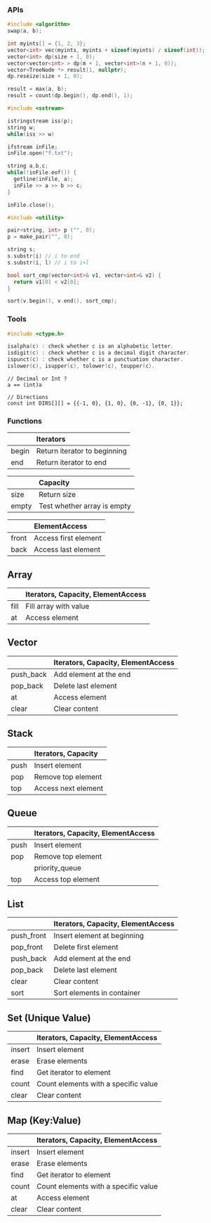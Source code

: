 ### APIs

```cpp
#include <algorithm>
swap(a, b);

int myints[] = {1, 2, 3};
vector<int> vec(myints, myints + sizeof(myints) / sizeof(int));
vector<int> dp(size + 1, 0);
vector<vector<int> > dp(m + 1, vector<int>(n + 1, 0));
vector<TreeNode *> result(1, nullptr);
dp.reseize(size + 1, 0);

result = max(a, b);
result = count(dp.begin(), dp.end(), 1);
```

```cpp
#include <sstream>

istringstream iss(p);
string w;
while(iss >> w)
```

```cpp
ifstream inFile;
inFile.open("f.txt");

string a,b,c;
while(!inFile.eof()) {
  getline(inFile, a);
  inFile >> a >> b >> c;
}

inFile.close();
```

```cpp
#include <utility>

pair<string, int> p ("", 0);
p = make_pair("", 0);
```

```cpp
string s;
s.substr(i) // i to end
s.substr(i, l) // i to i+l
```

```cpp
bool sort_cmp(vector<int>& v1, vector<int>& v2) {
  return v1[0] < v2[0];
}

sort(v.begin(), v.end(), sort_cmp);
```

### Tools

```c
#include <ctype.h>

isalpha(c) : check whether c is an alphabetic letter.
isdigit(c) : check whether c is a decimal digit character.
ispunct(c) : check whether c is a punctuation character.
islower(c), isupper(c), tolower(c), toupper(c).
```

```
// Decimal or Int ? 
a == (int)a
```

```
// Directions
const int DIRS[][] = {{-1, 0}, {1, 0}, {0, -1}, {0, 1}};
```

### Functions

|       | Iterators                    |
| :---- | :--------------------------- |
| begin | Return iterator to beginning |
| end   | Return iterator to end       |

|       | Capacity                    |
| :---- | :-------------------------- |
| size  | Return size                 |
| empty | Test whether array is empty |

|       | ElementAccess        |
| :---- | :------------------- |
| front | Access first element |
| back  | Access last element  |

## Array

|      | Iterators, Capacity, ElementAccess |
| :--- | :--------------------------------- |
| fill | Fill array with value              |
| at   | Access element                     |

## Vector

|           | Iterators, Capacity, ElementAccess |
| :-------- | :--------------------------------- |
| push_back | Add element at the end             |
| pop_back  | Delete last element                |
| at        | Access element                     |
| clear     | Clear content                      |

## Stack

|      | Iterators, Capacity |
| :--- | :------------------ |
| push | Insert element      |
| pop  | Remove top element  |
| top  | Access next element |

## Queue

|      | Iterators, Capacity, ElementAccess |
| :--- | :--------------------------------- |
| push | Insert element                     |
| pop  | Remove top element                 |
|      | priority_queue                     |
| top  | Access top element                 |

## List

|            | Iterators, Capacity, ElementAccess |
| :--------- | :--------------------------------- |
| push_front | Insert element at beginning        |
| pop_front  | Delete first element               |
| push_back  | Add element at the end             |
| pop_back   | Delete last element                |
| clear      | Clear content                      |
| sort       | Sort elements in container         |

## Set (Unique Value)

|        | Iterators, Capacity, ElementAccess   |
| :----- | :----------------------------------- |
| insert | Insert element                       |
| erase  | Erase elements                       |
| find   | Get iterator to element              |
| count  | Count elements with a specific value |
| clear  | Clear content                        |

## Map (Key:Value)

|        | Iterators, Capacity, ElementAccess   |
| :----- | :----------------------------------- |
| insert | Insert element                       |
| erase  | Erase elements                       |
| find   | Get iterator to element              |
| count  | Count elements with a specific value |
| at     | Access element                       |
| clear  | Clear content                        |
